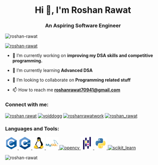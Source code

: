 <h1 align="center">Hi 👋, I'm Roshan Rawat</h1>
<h3 align="center">An Aspiring Software Engineer</h3>

<p align="left"> <img src="https://komarev.com/ghpvc/?username=roshan-rawat&label=Profile%20views&color=0e75b6&style=flat" alt="roshan-rawat" /> </p>

<p align="left"> <a href="https://github.com/ryo-ma/github-profile-trophy"><img src="https://github-profile-trophy.vercel.app/?username=roshan-rawat" alt="roshan-rawat" /></a> </p>

- 🔭 I’m currently working on **improving my DSA skills and competitive programming.**

- 🌱 I’m currently learning **Advanced DSA**

- 👯 I’m looking to collaborate on **Programming related stuff**

- 📫 How to reach me **roshanrawat70941@gmail.com**

<h3 align="left">Connect with me:</h3>
<p align="left">
<a href="https://linkedin.com/in/roshan rawat" target="blank"><img align="center" src="https://raw.githubusercontent.com/rahuldkjain/github-profile-readme-generator/master/src/images/icons/Social/linked-in-alt.svg" alt="roshan rawat" height="30" width="40" /></a>
<a href="https://www.codechef.com/users/voiddogg" target="blank"><img align="center" src="https://cdn.jsdelivr.net/npm/simple-icons@3.1.0/icons/codechef.svg" alt="voiddogg" height="30" width="40" /></a>
<a href="https://codeforces.com/profile/roshanrawatwork" target="blank"><img align="center" src="https://raw.githubusercontent.com/rahuldkjain/github-profile-readme-generator/master/src/images/icons/Social/codeforces.svg" alt="roshanrawatwork" height="30" width="40" /></a>
<a href="https://www.leetcode.com/roshan_rawat" target="blank"><img align="center" src="https://raw.githubusercontent.com/rahuldkjain/github-profile-readme-generator/master/src/images/icons/Social/leet-code.svg" alt="roshan_rawat" height="30" width="40" /></a>
</p>

<h3 align="left">Languages and Tools:</h3>
<p align="left"> <a href="https://www.cprogramming.com/" target="_blank" rel="noreferrer"> <img src="https://raw.githubusercontent.com/devicons/devicon/master/icons/c/c-original.svg" alt="c" width="40" height="40"/> </a> <a href="https://www.w3schools.com/cpp/" target="_blank" rel="noreferrer"> <img src="https://raw.githubusercontent.com/devicons/devicon/master/icons/cplusplus/cplusplus-original.svg" alt="cplusplus" width="40" height="40"/> </a> <a href="https://www.linux.org/" target="_blank" rel="noreferrer"> <img src="https://raw.githubusercontent.com/devicons/devicon/master/icons/linux/linux-original.svg" alt="linux" width="40" height="40"/> </a> <a href="https://www.mysql.com/" target="_blank" rel="noreferrer"> <img src="https://raw.githubusercontent.com/devicons/devicon/master/icons/mysql/mysql-original-wordmark.svg" alt="mysql" width="40" height="40"/> </a> <a href="https://opencv.org/" target="_blank" rel="noreferrer"> <img src="https://www.vectorlogo.zone/logos/opencv/opencv-icon.svg" alt="opencv" width="40" height="40"/> </a> <a href="https://pandas.pydata.org/" target="_blank" rel="noreferrer"> <img src="https://raw.githubusercontent.com/devicons/devicon/2ae2a900d2f041da66e950e4d48052658d850630/icons/pandas/pandas-original.svg" alt="pandas" width="40" height="40"/> </a> <a href="https://www.python.org" target="_blank" rel="noreferrer"> <img src="https://raw.githubusercontent.com/devicons/devicon/master/icons/python/python-original.svg" alt="python" width="40" height="40"/> </a> <a href="https://scikit-learn.org/" target="_blank" rel="noreferrer"> <img src="https://upload.wikimedia.org/wikipedia/commons/0/05/Scikit_learn_logo_small.svg" alt="scikit_learn" width="40" height="40"/> </a> </p>

<p><img align="center" src="https://github-readme-stats.vercel.app/api/top-langs?username=roshan-rawat&show_icons=true&locale=en&layout=compact" alt="roshan-rawat" /></p>
